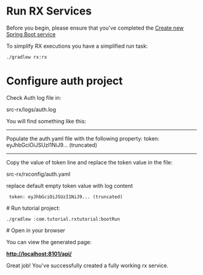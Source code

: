 # Run RX Services

Before you begin, please ensure that you've completed the [Create new Spring Boot service](/docs/developer-guide/etendo-rx/tutorials/create-new-service.md)

To simplify RX executions you have a simplified run task:

```
./gradlew rx:rx
```

# Configure auth project

Check Auth log file in:

src-rx/logs/auth.log

You will find something like this:

---

Populate the auth.yaml file with the following property:
token: eyJhbGciOiJSUzI1NiJ9... (truncated)

---

Copy the value of token line and replace the token value in the file:

src-rx/rxconfig/auth.yaml

replace default empty token value with log content

```
 token: eyJhbGciOiJSUzI1NiJ9... (truncated)
```

# Run tutorial project:

```
./gradlew :com.tutorial.rxtutorial:bootRun
```

# Open in your browser

You can view the generated page:

[**http://localhost:8101/api/**](http://localhost:8101/api/)

Great job! You've successfully created a fully working rx service.
